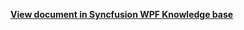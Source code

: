 **[View document in Syncfusion WPF Knowledge base](https://www.syncfusion.com/kb/12666/how-to-add-multiple-span-appointments-in-the-wpf-scheduler-calendar)**
